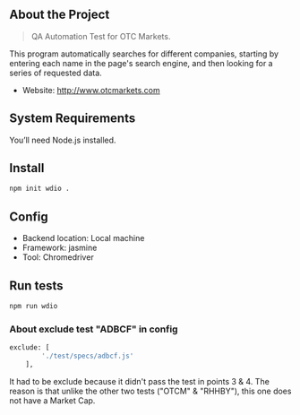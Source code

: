 ## About the Project

> QA Automation Test for OTC Markets.

 This program automatically searches for different companies, starting by entering each name in the page's search engine, and then looking for a series of requested data.
 - Website: http://www.otcmarkets.com

## System Requirements

You’ll need Node.js installed.

## Install

```sh
npm init wdio .
```

## Config

- Backend location: Local machine
- Framework: jasmine
- Tool: Chromedriver

## Run tests

```sh
npm run wdio
```

### About exclude test "ADBCF" in config

```sh
exclude: [
        './test/specs/adbcf.js'
    ],
```
It had to be exclude because it didn't pass the test in points 3 & 4. The reason is that unlike the other two tests ("OTCM" & "RHHBY"), this one does not have a Market Cap.
